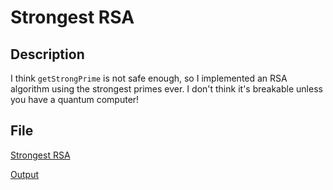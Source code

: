# Strongest RSA

## Description

I think `getStrongPrime` is not safe enough, so I implemented an RSA algorithm using the strongest primes ever. I don't think it's breakable unless you have a quantum computer!

## File

[Strongest RSA](chall.py)

[Output](output.txt)